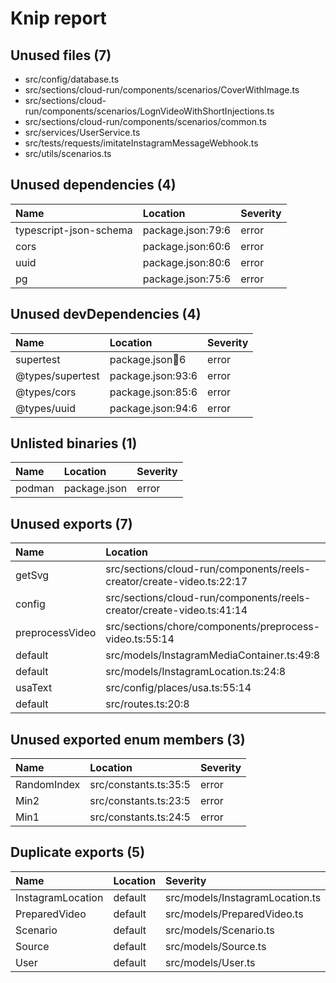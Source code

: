 # Knip report

## Unused files (7)

* src/config/database.ts
* src/sections/cloud-run/components/scenarios/CoverWithImage.ts
* src/sections/cloud-run/components/scenarios/LognVideoWithShortInjections.ts
* src/sections/cloud-run/components/scenarios/common.ts
* src/services/UserService.ts
* src/tests/requests/imitateInstagramMessageWebhook.ts
* src/utils/scenarios.ts

## Unused dependencies (4)

| Name                   | Location          | Severity |
| :--------------------- | :---------------- | :------- |
| typescript-json-schema | package.json:79:6 | error    |
| cors                   | package.json:60:6 | error    |
| uuid                   | package.json:80:6 | error    |
| pg                     | package.json:75:6 | error    |

## Unused devDependencies (4)

| Name             | Location           | Severity |
| :--------------- | :----------------- | :------- |
| supertest        | package.json:100:6 | error    |
| @types/supertest | package.json:93:6  | error    |
| @types/cors      | package.json:85:6  | error    |
| @types/uuid      | package.json:94:6  | error    |

## Unlisted binaries (1)

| Name   | Location     | Severity |
| :----- | :----------- | :------- |
| podman | package.json | error    |

## Unused exports (7)

| Name            | Location                                                              | Severity |
| :-------------- | :-------------------------------------------------------------------- | :------- |
| getSvg          | src/sections/cloud-run/components/reels-creator/create-video.ts:22:17 | error    |
| config          | src/sections/cloud-run/components/reels-creator/create-video.ts:41:14 | error    |
| preprocessVideo | src/sections/chore/components/preprocess-video.ts:55:14               | error    |
| default         | src/models/InstagramMediaContainer.ts:49:8                            | error    |
| default         | src/models/InstagramLocation.ts:24:8                                  | error    |
| usaText         | src/config/places/usa.ts:55:14                                        | error    |
| default         | src/routes.ts:20:8                                                    | error    |

## Unused exported enum members (3)

| Name        | Location              | Severity |
| :---------- | :-------------------- | :------- |
| RandomIndex | src/constants.ts:35:5 | error    |
| Min2        | src/constants.ts:23:5 | error    |
| Min1        | src/constants.ts:24:5 | error    |

## Duplicate exports (5)

| Name                      | Location                        | Severity |
| :------------------------ | :------------------------------ | :------- |
| InstagramLocation|default | src/models/InstagramLocation.ts | error    |
| PreparedVideo|default     | src/models/PreparedVideo.ts     | error    |
| Scenario|default          | src/models/Scenario.ts          | error    |
| Source|default            | src/models/Source.ts            | error    |
| User|default              | src/models/User.ts              | error    |

